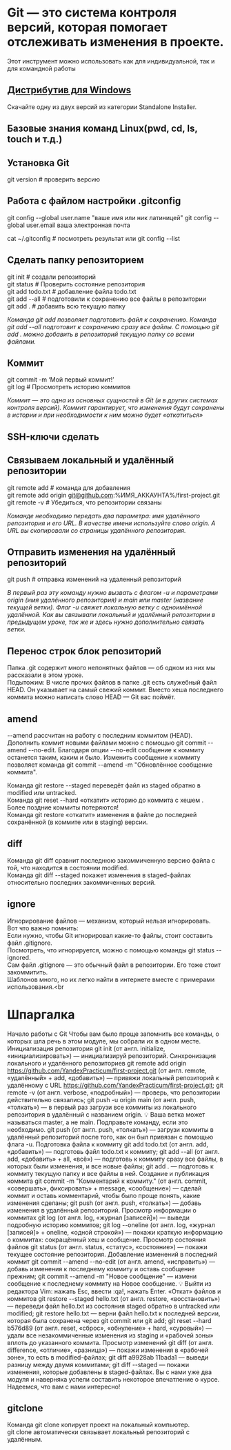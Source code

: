 # Git — это система контроля версий, которая помогает отслеживать изменения в проекте. <br> 
Этот инструмент можно использовать как для индивидуальной, так и для командной работы

## [Дистрибутив для Windows](https://git-scm.com/download/win)
Скачайте одну из двух версий из категории Standalone Installer.

## Базовые знания команд Linux(pwd, cd, ls, touch и т.д.)

## Установка Git
git version # проверить версию

## Работа с файлом настройки .gitconfig
git config --global user.name "ваше имя или ник латиницей"
git config --global user.email ваша электронная почта

cat ~/.gitconfig # посмотреть результат
или
git config --list

## Сделать папку репозиторием
git init # создали репозиторий <br>
git status # Проверить состояние репозитория <br>
git add todo.txt # добавление файла todo.txt <br>
git add --all # подготовили к сохранению все файлы в репозитории <br>
git add . # добавить всю текущую папку <br>

*Команда git add позволяет подготовить файл к сохранению.*
*Команда git add --all подготовит к сохранению сразу все файлы.*
*С помощью git add . можно добавить в репозиторий текущую папку со всеми файлами.*

## Коммит
git commit -m ‘Мой первый коммит!’<br>
git log # Просмотреть историю коммитов

*Коммит — это одна из основных сущностей в Git (и в других системах контроля версий).*
*Коммит гарантирует, что изменения будут сохранены в истории и при необходимости к ним можно будет «откатиться»*

## SSH-ключи сделать

## Связываем локальный и удалённый репозитории
git remote add # команда для добавления <br>
git remote add origin git@github.com:%ИМЯ_АККАУНТА%/first-project.git <br>
git remote -v # Убедиться, что репозитории связаны <br>

*Команде необходимо передать два параметра: имя удалённого репозитория и его URL.* 
*В качестве имени используйте слово origin.*
*А URL вы скопировали со страницы удалённого репозитория.*

## Отправить изменения на удалённый репозиторий
git push # отправка изменений на удаленный репозиторий

*В первый раз эту команду нужно вызвать с флагом -u и параметрами origin (имя удалённого репозитория) и main или master (название текущей ветки).*
*Флаг -u свяжет локальную ветку с одноимённой удалённой.*
*Как вы связывали локальный и удалённый репозитории в предыдущем уроке, так же и здесь нужно дополнительно связать ветки.*

##  Перенос строк блок репозиторий

Папка .git содержит много непонятных файлов — об одном из них мы рассказали в этом уроке.<br> 
Подытожим:
В числе прочих файлов в папке .git есть служебный файл HEAD. Он указывает на самый свежий коммит.
Вместо хеша последнего коммита можно написать слово HEAD — Git вас поймёт.

## amend
--amend рассчитан на работу с последним коммитом (HEAD).
Дополнить коммит новыми файлами можно с помощью git commit --amend --no-edit. 
Благодаря опции --no-edit сообщение к коммиту останется таким, каким и было.
Изменить сообщение к коммиту позволяет команда git commit --amend -m "Обновлённое сообщение коммита".

Команда git restore --staged <file> переведёт файл из staged обратно в modified или untracked.<br>
Команда git reset --hard <commit hash> «откатит» историю до коммита с хешем <hash>. <br>
Более поздние коммиты потеряются!<br>
Команда git restore <file> «откатит» изменения в файле до последней сохранённой (в коммите или в staging) версии.

## diff
Команда git diff сравнит последнюю закоммиченную версию файла с той, что находится в состоянии modified.<br>
Команда git diff --staged покажет изменения в staged-файлах относительно последних закоммиченных версий.<br>

## ignore
Игнорирование файлов — механизм, который нельзя игнорировать.<br> 
Вот что важно помнить:<br>
Если нужно, чтобы Git игнорировал какие-то файлы, стоит составить файл .gitignore.<br>
Посмотреть, что игнорируется, можно с помощью команды git status --ignored.<br>
Сам файл .gitignore — это обычный файл в репозитории. Его тоже стоит закоммитить.<br>
Шаблонов много, но их легко найти в интернете вместе с примерами использования.<br


# Шпаргалка

 Начало работы с Git
Чтобы вам было проще запомнить все команды, о которых шла речь в этом модуле, мы собрали их в одном месте.
Инициализация репозитория
git init (от англ. initialize, «инициализировать») — инициализируй репозиторий.
Синхронизация локального и удалённого репозиториев
git remote add origin https://github.com/YandexPracticum/first-project.git (от англ. remote, «удалённый» + add, «добавить») — привяжи локальный репозиторий к удалённому с URL https://github.com/YandexPracticum/first-project.git;
git remote -v (от англ. verbose, «подробный») — проверь, что репозитории действительно связались;
git push -u origin main (от англ. push, «толкать») — в первый раз загрузи все коммиты из локального репозитория в удалённый с названием origin.
💡 Ваша ветка может называться master, а не main. Подправьте команду, если это необходимо.
git push (от англ. push, «толкать») — загрузи коммиты в удалённый репозиторий после того, как он был привязан с помощью флага -u.
Подготовка файла к коммиту
git add todo.txt (от англ. add, «добавить») — подготовь файл todo.txt к коммиту;
git add --all (от англ. add, «добавить» + all, «всё») — подготовь к коммиту сразу все файлы, в которых были изменения, и все новые файлы;
git add . — подготовь к коммиту текущую папку и все файлы в ней.
Создание и публикация коммита
git commit -m "Комментарий к коммиту." (от англ. commit, «совершать», фиксировать» + message, «сообщение») — сделай коммит и оставь комментарий, чтобы было проще понять, какие изменения сделаны;
git push (от англ. push, «толкать») — добавь изменения в удалённый репозиторий.
Просмотр информации о коммитах
git log (от англ. log, «журнал [записей]») — выведи подробную историю коммитов;
git log --oneline (от англ. log, «журнал [записей]» + oneline, «одной строкой») — покажи краткую информацию о коммитах: сокращённый хеш и сообщение.
Просмотр состояния файлов
git status (от англ. status, «статус», «состояние») — покажи текущее состояние репозитория.
Добавление изменений в последний коммит
git commit --amend --no-edit (от англ. amend, «исправить») — добавь изменения к последнему коммиту и оставь сообщение прежним;
git commit --amend -m "Новое сообщение" — измени сообщение к последнему коммиту на Новое сообщение.
💡 Выйти из редактора Vim: нажать Esc, ввести :qa!, нажать Enter.
«Откат» файлов и коммитов
git restore --staged hello.txt (от англ. restore, «восстановить») — переведи файл hello.txt из состояния staged обратно в untracked или modified;
git restore hello.txt — верни файл hello.txt к последней версии, которая была сохранена через git commit или git add;
git reset --hard b576d89 (от англ. reset, «сброс», «обнуление» + hard, «суровый») — удали все незакоммиченные изменения из staging и «рабочей зоны» вплоть до указанного коммита.
Просмотр изменений
git diff (от англ. difference, «отличие», «разница») — покажи изменения в «рабочей зоне», то есть в modified-файлах;
git diff a9928ab 11bada1 — выведи разницу между двумя коммитами;
git diff --staged — покажи изменения, которые добавлены в staged-файлах.
Вы с нами уже два модуля и наверняка успели составить некоторое впечатление о курсе. Надеемся, что вам с нами интересно!

## gitclone <br>
Команда git clone копирует проект на локальный компьютер.<br>
git clone автоматически связывает локальный репозиторий с удалённым.<br>

